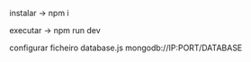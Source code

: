 instalar -> npm i

executar -> npm run dev    

configurar ficheiro database.js
    mongodb://IP:PORT/DATABASE
